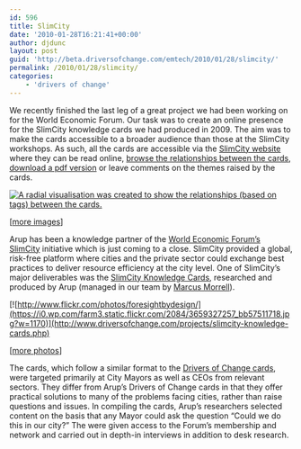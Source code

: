 ```yaml
---
id: 596
title: SlimCity
date: '2010-01-28T16:21:41+00:00'
author: djdunc
layout: post
guid: 'http://beta.driversofchange.com/emtech/2010/01/28/slimcity/'
permalink: /2010/01/28/slimcity/
categories:
    - 'drivers of change'
---
```


We recently finished the last leg of a great project we had been working on for the World Economic Forum. Our task was to create an online presence for the SlimCity knowledge cards we had produced in 2009. The aim was to make the cards accessible to a broader audience than those at the SlimCity workshops. As such, all the cards are accessible via the [SlimCity website](http://www.driversofchange.com/slimcity/) where they can be read online, [browse the relationships between the cards](http://www.driversofchange.com/docvis/slimcity/), [download a pdf version](http://www.driversofchange.com/slimcity/#print) or leave comments on the themes raised by the cards.

[![A radial visualisation was created to show the relationships (based on tags) between the cards.](https://i0.wp.com/farm5.static.flickr.com/4044/4311212843_d0d08de5c7_o.jpg?w=1170)](http://www.driversofchange.com/docvis/slimcity/)

\[[more images](http://www.flickr.com/photos/pseudonomad/sets/72157623177158083/)\]

Arup has been a knowledge partner of the [World Economic Forum’s SlimCity](http://www.weforum.org/en/initiatives/SlimCity/) initiative which is just coming to a close. SlimCity provided a global, risk-free platform where cities and the private sector could exchange best practices to deliver resource efficiency at the city level. One of SlimCity’s major deliverables was the [SlimCity Knowledge Cards](http://www.driversofchange.com/projects/slimcity-knowledge-cards.php), researched and produced by Arup (managed in our team by [Marcus Morrell](http://arupforesight.ning.com/profile/MarcusMorrell)).

[![http://www.flickr.com/photos/foresightbydesign/](https://i0.wp.com/farm3.static.flickr.com/2084/3659327257_bb57511718.jpg?w=1170)](http://www.driversofchange.com/projects/slimcity-knowledge-cards.php)

\[[more photos](http://www.flickr.com/photos/foresightbydesign/tags/slimcityknowledgecards/)\]

The cards, which follow a similar format to the [Drivers of Change cards](http://www.driversofchange.com/doc/), were targeted primarily at City Mayors as well as CEOs from relevant sectors. They differ from Arup’s Drivers of Change cards in that they offer practical solutions to many of the problems facing cities, rather than raise questions and issues. In compiling the cards, Arup’s researchers selected content on the basis that any Mayor could ask the question “Could we do this in our city?” The were given access to the Forum’s membership and network and carried out in depth-in interviews in addition to desk research.